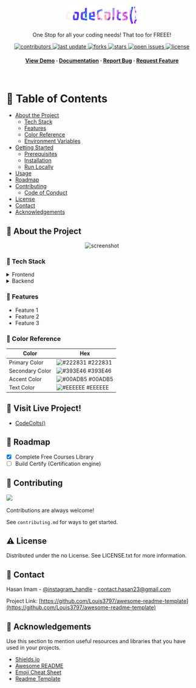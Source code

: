<!--
Hey, thanks for using the awesome-readme-template template.  
If you have any enhancements, then fork this project and create a pull request 
or just open an issue with the label "enhancement".

Don't forget to give this project a star for additional support ;)
Maybe you can mention me or this repo in the acknowledgements too
-->

<!--
This README is a slimmed down version of the original one.
Removed sections:
- Screenshots
- Running Test
- Deployment
- FAQ
-->

<div align="center">

  <img src="static/assets/images/logo.png" alt="logo" width="200" height="auto" />
  
  <p>
    One Stop for all your coding needs! 
    That too for FREEE!
  </p>

  
<!-- Badges -->
<p>
  <a href="https://github.com/Louis3797/awesome-readme-template/graphs/contributors">
    <img src="https://img.shields.io/github/contributors/Louis3797/awesome-readme-template" alt="contributors" />
  </a>
  <a href="">
    <img src="https://img.shields.io/github/last-commit/Louis3797/awesome-readme-template" alt="last update" />
  </a>
  <a href="https://github.com/Louis3797/awesome-readme-template/network/members">
    <img src="https://img.shields.io/github/forks/Louis3797/awesome-readme-template" alt="forks" />
  </a>
  <a href="https://github.com/Louis3797/awesome-readme-template/stargazers">
    <img src="https://img.shields.io/github/stars/Louis3797/awesome-readme-template" alt="stars" />
  </a>
  <a href="https://github.com/Louis3797/awesome-readme-template/issues/">
    <img src="https://img.shields.io/github/issues/Louis3797/awesome-readme-template" alt="open issues" />
  </a>
  <a href="https://github.com/Louis3797/awesome-readme-template/blob/master/LICENSE">
    <img src="https://img.shields.io/github/license/Louis3797/awesome-readme-template.svg" alt="license" />
  </a>
</p>
   
<h4>
    <a href="https://github.com/Louis3797/awesome-readme-template/">View Demo</a>
  <span> · </span>
    <a href="https://github.com/Louis3797/awesome-readme-template">Documentation</a>
  <span> · </span>
    <a href="https://github.com/Louis3797/awesome-readme-template/issues/">Report Bug</a>
  <span> · </span>
    <a href="https://github.com/Louis3797/awesome-readme-template/issues/">Request Feature</a>
  </h4>
</div>

<br />

<!-- Table of Contents -->
# :notebook_with_decorative_cover: Table of Contents

- [About the Project](#star2-about-the-project)
  * [Tech Stack](#space_invader-tech-stack)
  * [Features](#dart-features)
  * [Color Reference](#art-color-reference)
  * [Environment Variables](#key-environment-variables)
- [Getting Started](#toolbox-getting-started)
  * [Prerequisites](#bangbang-prerequisites)
  * [Installation](#gear-installation)
  * [Run Locally](#running-run-locally)
- [Usage](#eyes-usage)
- [Roadmap](#compass-roadmap)
- [Contributing](#wave-contributing)
  * [Code of Conduct](#scroll-code-of-conduct)
- [License](#warning-license)
- [Contact](#handshake-contact)
- [Acknowledgements](#gem-acknowledgements)
  

<!-- About the Project -->
## :star2: About the Project

<div align="center"> 
  <img src="https://placehold.co/600x400?text=Your+Screenshot+here" alt="screenshot" />
</div>


<!-- TechStack -->
### :space_invader: Tech Stack

<details>
  <summary>Frontend</summary>
  <ul>
    <li><a href="https://www.typescriptlang.org/">Typescript</a></li>
    <li><a href="https://nextjs.org/">Next.js</a></li>
    <li><a href="https://reactjs.org/">React.js</a></li>
    <li><a href="https://tailwindcss.com/">TailwindCSS</a></li>
  </ul>
</details>

<details>
  <summary>Backend</summary>
  <ul>
    <li><a href="https://www.typescriptlang.org/">Typescript</a></li>
    <li><a href="https://expressjs.com/">Express.js</a></li>
    <li><a href="https://go.dev/">Golang</a></li>
    <li><a href="https://nestjs.com/">Nest.js</a></li>
    <li><a href="https://socket.io/">SocketIO</a></li>
    <li><a href="https://www.prisma.io/">Prisma</a></li>    
    <li><a href="https://www.apollographql.com/">Apollo</a></li>
    <li><a href="https://graphql.org/">GraphQL</a></li>
  </ul>
</details>

<!-- Features -->
### :dart: Features

- Feature 1
- Feature 2
- Feature 3

<!-- Color Reference -->
### :art: Color Reference

| Color             | Hex                                                                |
| ----------------- | ------------------------------------------------------------------ |
| Primary Color | ![#222831](https://via.placeholder.com/10/222831?text=+) #222831 |
| Secondary Color | ![#393E46](https://via.placeholder.com/10/393E46?text=+) #393E46 |
| Accent Color | ![#00ADB5](https://via.placeholder.com/10/00ADB5?text=+) #00ADB5 |
| Text Color | ![#EEEEEE](https://via.placeholder.com/10/EEEEEE?text=+) #EEEEEE |


<!-- Usage -->
## :eyes: Visit Live Project!
<ul><li>
<a href="https://Codecolts.vercel.app/">CodeColts()</a>
</li></ul>

<!-- Roadmap -->
## :compass: Roadmap

* [x] Complete Free Courses Library
* [ ] Build Certify (Certification engine)

<!-- Contributing -->
## :wave: Contributing

<a href="https://github.com/Louis3797/awesome-readme-template/graphs/contributors">
  <img src="https://contrib.rocks/image?repo=Louis3797/awesome-readme-template" />
</a>


Contributions are always welcome!

See `contributing.md` for ways to get started.


<!-- License -->
## :warning: License

Distributed under the no License. See LICENSE.txt for more information.


<!-- Contact -->
## :handshake: Contact

Hasan Imam - [@instagram_handle](https://instagram.com/@introvertcoder) - contact.hasan23@gmail.com

Project Link: [https://github.com/Louis3797/awesome-readme-template](https://github.com/Louis3797/awesome-readme-template)

<!-- Acknowledgments -->
## :gem: Acknowledgements

Use this section to mention useful resources and libraries that you have used in your projects.

 - [Shields.io](https://shields.io/)
 - [Awesome README](https://github.com/matiassingers/awesome-readme)
 - [Emoji Cheat Sheet](https://github.com/ikatyang/emoji-cheat-sheet/blob/master/README.md#travel--places)
 - [Readme Template](https://github.com/othneildrew/Best-README-Template)

